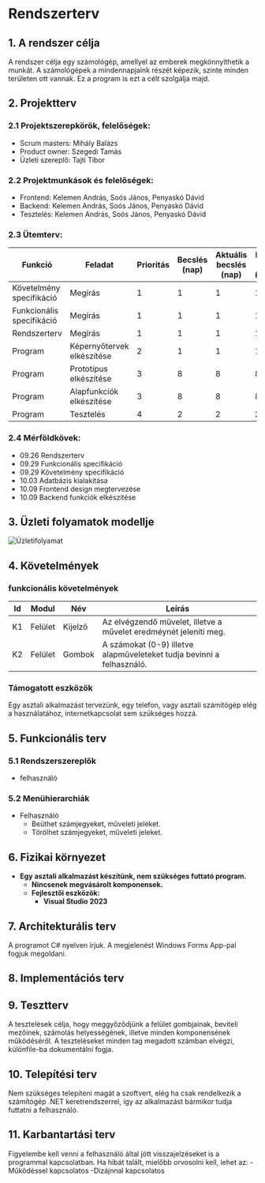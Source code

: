 ﻿# Rendszerterv
## 1. A rendszer célja

A rendszer célja egy számológép, amellyel az emberek megkönnyíthetik a munkát. A számológépek a mindennapjaink részét képezik, szinte minden területen ott vannak. Ez a program is ezt a célt szolgálja majd.

## 2. Projektterv

### 2.1 Projektszerepkörök, felelőségek:
   * Scrum masters: Mihály Balázs
   * Product owner: Szegedi Tamás
   * Üzleti szereplő: Tajti Tibor
     
### 2.2 Projektmunkások és felelőségek:
   * Frontend: Kelemen András, Soós János, Penyaskó Dávid
   * Backend: Kelemen András, Soós János, Penyaskó Dávid
   * Tesztelés: Kelemen András, Soós János, Penyaskó Dávid
### 2.3 Ütemterv:

|Funkció                  | Feladat                                | Prioritás | Becslés (nap) | Aktuális becslés (nap) | Eltelt idő (nap) | Becsült idő (nap) |
|-------------------------|----------------------------------------|-----------|---------------|------------------------|------------------|---------------------|
|Követelmény specifikáció |Megírás                                 |         1 |             1 |                      1 |                1 |                   1 |             
|Funkcionális specifikáció|Megírás                                 |         1 |             1 |                      1 |                1 |                   1 |
|Rendszerterv             |Megírás                                 |         1 |             1 |                      1 |                1 |                   1 |
|Program                  |Képernyőtervek elkészítése              |         2 |             1 |                      1 |                1 |                   1 |
|Program                  |Prototípus elkészítése                  |         3 |             8 |                      8 |                8 |                   8 |
|Program                  |Alapfunkciók elkészítése                |         3 |             8 |                      8 |                8 |                   8 |
|Program                  |Tesztelés                               |         4 |             2 |                      2 |                2 |                   2 |

### 2.4 Mérföldkövek:

 - 09.26 Rendszerterv
 - 09.29 Funkcionális specifikáció
 - 09.29 Követelmény specifikáció
 - 10.03 Adatbázis kialakítása
 - 10.09 Frontend design megtervezése
 - 10.09 Backend funkciók elkészítése

## 3. Üzleti folyamatok modellje



![Üzletifolyamat](../Project/Pictures/uzleti_folyamatok_modellje.png)

## 4. Követelmények

### funkcionális követelmények

| Id | Modul | Név | Leírás |
| :---: | --- | --- | --- |
| K1 | Felület | Kijelző | Az elvégzendő művelet, illetve a művelet eredméynét jeleníti meg. |
| K2 | Felület | Gombok | A számokat (0-9) illetve alapműveleteket tudja bevinni a felhasználó. |

### Támogatott eszközök

Egy asztali alkalmazást tervezünk, egy telefon, vagy asztali számítógép elég a használatához, internetkapcsolat sem szükséges hozzá.

## 5. Funkcionális terv

### 5.1 Rendszerszereplők

- felhasználó

### 5.2 Menühierarchiák

- Felhasználó
    - Beüthet számjegyeket, műveleti jeleket.
    - Törölhet számjegyeket, műveleti jeleket.
  
## 6. Fizikai környezet

- **Egy asztali alkalmazást készítünk, nem szükséges futtató program.**
  - **Nincsenek megvásárolt komponensek.**
  - **Fejlesztői eszközök:**
    - **Visual Studio 2023**

## 7. Architekturális terv

A programot C# nyelven írjuk. A megjelenést Windows Forms App-pal fogjuk megoldani.

## 8. Implementációs terv



## 9. Tesztterv

A tesztelések célja, hogy meggyőződjünk a felület gombjainak, beviteli mezőinek, számolás helyességének, illetve minden komponensének működéséről. A teszteléseket minden tag megadott számban elvégzi, különfile-ba dokumentálni fogja.

## 10. Telepítési terv
Nem szükséges telepíteni magát a szoftvert, elég ha csak rendelkezik a számítógép .NET keretrendszerrel, így az alkalmazást bármikor tudja futtatni a felhasználó.


## 11. Karbantartási terv
Figyelembe kell venni a felhasználó által jött visszajelzéseket is a programmal kapcsolatban. Ha hibát talált, mielőbb orvosolni kell, lehet az:
  -Működéssel kapcsolatos
  -Dizájnnal kapcsolatos
